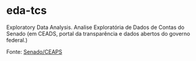 # eda-tcs
Exploratory Data Analysis. Analise Exploratória de Dados de Contas do Senado (em CEADS, portal da transparência e dados abertos do governo federal.)

Fonte: [Senado/CEAPS](https://www12.senado.leg.br/transparencia/dados-abertos-transparencia/dados-abertos-ceaps)
